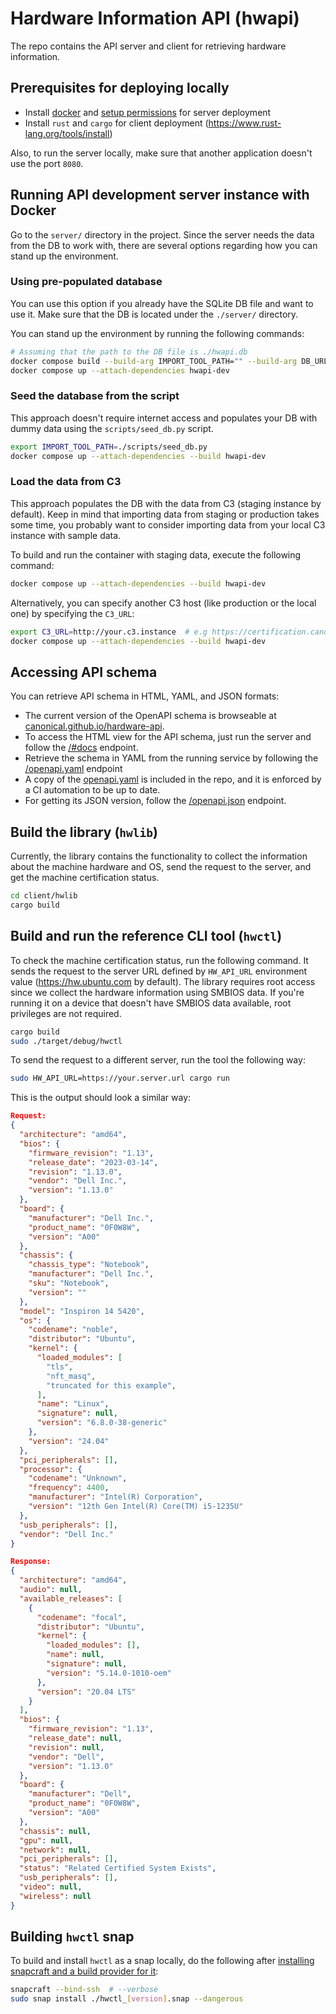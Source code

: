 # Hardware Information API (hwapi)

The repo contains the API server and client for retrieving hardware information.

## Prerequisites for deploying locally

- Install [docker](https://docs.docker.com/engine/install/ubuntu/) and
  [setup permissions](https://docs.docker.com/engine/install/linux-postinstall/)
  for server deployment
- Install `rust` and `cargo` for client deployment
  (https://www.rust-lang.org/tools/install)

Also, to run the server locally, make sure that another application doesn't use the port `8080`.

## Running API development server instance with Docker

Go to the `server/` directory in the project. Since the server needs the data from the DB to work with,
there are several options regarding how you can stand up the environment.

### Using pre-populated database

You can use this option if you already have the SQLite DB file and want to use it. Make sure that the DB
is located under the `./server/` directory.

You can stand up the environment by running the following commands:

```bash
# Assuming that the path to the DB file is ./hwapi.db
docker compose build --build-arg IMPORT_TOOL_PATH="" --build-arg DB_URL=sqlite:///./hwapi.db hwapi-dev
docker compose up --attach-dependencies hwapi-dev
```

### Seed the database from the script

This approach doesn't require internet access and populates your DB with dummy data using the
`scripts/seed_db.py` script.

```bash
export IMPORT_TOOL_PATH=./scripts/seed_db.py
docker compose up --attach-dependencies --build hwapi-dev
```

### Load the data from C3

This approach populates the DB with the data from C3 (staging instance by default).
Keep in mind that importing data from staging or production takes some time, you probably
want to consider importing data from your local C3 instance with sample data.

To build and run the container with staging data, execute the following command:

```bash
docker compose up --attach-dependencies --build hwapi-dev
```

Alternatively, you can specify another C3 host (like production or the local one) by specifying the `C3_URL`:

```bash
export C3_URL=http://your.c3.instance  # e.g https://certification.canonical.com
docker compose up --attach-dependencies --build hwapi-dev
```

## Accessing API schema

You can retrieve API schema in HTML, YAML, and JSON formats:

- The current version of the OpenAPI schema is browseable at
  [canonical.github.io/hardware-api](https://canonical.github.io/hardware-api).
- To access the HTML view for the API schema, just run the server and follow the
  [/#docs](http://127.0.0.1:8080/#docs) endpoint.
- Retrieve the schema in YAML from the running service by following the
  [/openapi.yaml](http://127.0.0.1:8080/v1/openapi.yaml) endpoint
- A copy of the [openapi.yaml](./server/schemas/openapi.yaml) is included in the
  repo, and it is enforced by a CI automation to be up to date.
- For getting its JSON version, follow the
  [/openapi.json](http://127.0.0.1:8080/openapi.json) endpoint.

## Build the library (`hwlib`)

Currently, the library contains the functionality to collect the information about
the machine hardware and OS, send the request to the server, and get the machine
certification status.

```bash
cd client/hwlib
cargo build
```

## Build and run the reference CLI tool (`hwctl`)

To check the machine certification status, run the following command. It sends the request
to the server URL defined by `HW_API_URL` environment value (https://hw.ubuntu.com
by default). The library requires root access
since we collect the hardware information using SMBIOS data. If you're running it
on a device that doesn't have SMBIOS data available, root privileges are not required.

```bash
cargo build
sudo ./target/debug/hwctl
```

To send the request to a different server, run the tool the following way:

```bash
sudo HW_API_URL=https://your.server.url cargo run
```

This is the output should look a similar way:

```json
Request:
{
  "architecture": "amd64",
  "bios": {
    "firmware_revision": "1.13",
    "release_date": "2023-03-14",
    "revision": "1.13.0",
    "vendor": "Dell Inc.",
    "version": "1.13.0"
  },
  "board": {
    "manufacturer": "Dell Inc.",
    "product_name": "0F0W8W",
    "version": "A00"
  },
  "chassis": {
    "chassis_type": "Notebook",
    "manufacturer": "Dell Inc.",
    "sku": "Notebook",
    "version": ""
  },
  "model": "Inspiron 14 5420",
  "os": {
    "codename": "noble",
    "distributor": "Ubuntu",
    "kernel": {
      "loaded_modules": [
        "tls",
        "nft_masq",
        "truncated for this example",
      ],
      "name": "Linux",
      "signature": null,
      "version": "6.8.0-38-generic"
    },
    "version": "24.04"
  },
  "pci_peripherals": [],
  "processor": {
    "codename": "Unknown",
    "frequency": 4400,
    "manufacturer": "Intel(R) Corporation",
    "version": "12th Gen Intel(R) Core(TM) i5-1235U"
  },
  "usb_peripherals": [],
  "vendor": "Dell Inc."
}

Response:
{
  "architecture": "amd64",
  "audio": null,
  "available_releases": [
    {
      "codename": "focal",
      "distributor": "Ubuntu",
      "kernel": {
        "loaded_modules": [],
        "name": null,
        "signature": null,
        "version": "5.14.0-1010-oem"
      },
      "version": "20.04 LTS"
    }
  ],
  "bios": {
    "firmware_revision": "1.13",
    "release_date": null,
    "revision": null,
    "vendor": "Dell",
    "version": "1.13.0"
  },
  "board": {
    "manufacturer": "Dell",
    "product_name": "0F0W8W",
    "version": "A00"
  },
  "chassis": null,
  "gpu": null,
  "network": null,
  "pci_peripherals": [],
  "status": "Related Certified System Exists",
  "usb_peripherals": [],
  "video": null,
  "wireless": null
}
```

## Building `hwctl` snap

To build and install `hwctl` as a snap locally, do the following after
[installing snapcraft and a build provider for it](https://snapcraft.io/docs/snapcraft-setup):

```bash
snapcraft --bind-ssh  # --verbose
sudo snap install ./hwctl_[version].snap --dangerous
```
